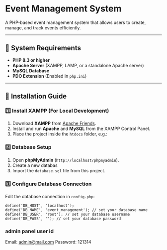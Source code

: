 # Event Management System

A PHP-based event management system that allows users to create, manage, and track events efficiently.

---

## 📌 System Requirements
- **PHP 8.3 or higher**  
- **Apache Server** (XAMPP, LAMP, or a standalone Apache server)  
- **MySQL Database**  
- **PDO Extension** (Enabled in `php.ini`)  

---

## 🚀 Installation Guide

### 1️⃣ Install XAMPP (For Local Development)
1. Download **XAMPP** from [Apache Friends](https://www.apachefriends.org/download.html).
2. Install and run **Apache** and **MySQL** from the XAMPP Control Panel.
3. Place the project inside the `htdocs` folder, e.g.:

### 2️⃣ Database Setup
1. Open **phpMyAdmin** (`http://localhost/phpmyadmin`).
2. Create a new databas
3. Import the `database.sql` file from this project.

### 3️⃣ Configure Database Connection
Edit the database connection in `config.php`:

```
define('DB_HOST', 'localhost');
define('DB_NAME', 'event_management'); // set your database name
define('DB_USER', 'root'); // set your database username
define('DB_PASS', ''); // set your database password
```

### admin panel user id
Email: admin@mail.com
Password: 121314


